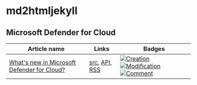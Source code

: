 # md2htmljekyll

## Microsoft Defender for Cloud

Article name|Links|Badges
-|-|-
[What's new in Microsoft Defender for Cloud?](https://docs.microsoft.com/en-us/azure/defender-for-cloud/release-notes)|[src](https://github.com/MicrosoftDocs/azure-docs/blob/main/articles/defender-for-cloud/release-notes.md), [API](https://api.github.com/repos/MicrosoftDocs/azure-docs/commits?path=articles/defender-for-cloud/release-notes.md), [RSS](https://docs.microsoft.com/api/search/rss?search=%22What%27s+new+in+Microsoft+Defender+for+Cloud%3F+Article%22&locale=en-us)|[![Creation](https://img.shields.io/badge/dynamic/json?style=social&label=Creation&query=%24%5B-1%3A%5D.commit.author.date&suffix=%20UTC&url=https%3A%2F%2Fapi.github.com%2Frepos%2FMicrosoftDocs%2Fazure-docs%2Fcommits%3Fpath%3Darticles%2Fdefender-for-cloud%2Frelease-notes.md)](https://github.com/MicrosoftDocs/azure-docs/blob/main/articles/defender-for-cloud/release-notes.md)[![Modification](https://img.shields.io/badge/dynamic/json?style=social&label=Modification&query=%24%5B0%5D.commit.author.date&suffix=%20UTC&url=https%3A%2F%2Fapi.github.com%2Frepos%2FMicrosoftDocs%2Fazure-docs%2Fcommits%3Fpath%3Darticles%2Fdefender-for-cloud%2Frelease-notes.md)](https://github.com/MicrosoftDocs/azure-docs/blob/main/articles/defender-for-cloud/release-notes.md)[![Comment](https://img.shields.io/badge/dynamic/json?style=social&label=Comment&query=%24%5B0%5D.commit.message&url=https%3A%2F%2Fapi.github.com%2Frepos%2FMicrosoftDocs%2Fazure-docs%2Fcommits%3Fpath%3Darticles%2Fdefender-for-cloud%2Frelease-notes.md)](https://github.com/MicrosoftDocs/azure-docs/blob/main/articles/defender-for-cloud/release-notes.md)
